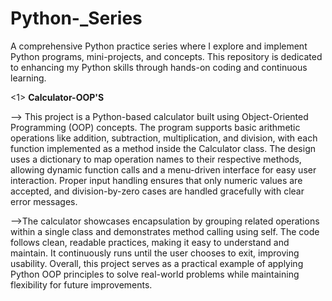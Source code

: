 # Python-_Series
A comprehensive Python practice series where I explore and implement Python programs, mini-projects, and concepts. This repository is dedicated to enhancing my Python skills through hands-on coding and continuous learning.

<1> **Calculator-OOP'S**

--> This project is a Python-based calculator built using Object-Oriented Programming (OOP) concepts. The program supports basic arithmetic operations like addition, subtraction, multiplication, and division, with       each function implemented as a method inside the Calculator class. The design uses a dictionary to map operation names to their respective methods, allowing dynamic function calls and a menu-driven interface for     easy user interaction. Proper input handling ensures that only numeric values are accepted, and division-by-zero cases are handled gracefully with clear error messages.

-->The calculator showcases encapsulation by grouping related operations within a single class and demonstrates method calling using self. The code follows clean, readable practices, making it easy to understand and    maintain. It continuously runs until the user chooses to exit, improving usability. Overall, this project serves as a practical example of applying Python OOP principles to solve real-world problems while            maintaining flexibility for future improvements.

